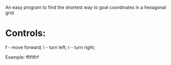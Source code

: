 An easy program to find the shortest way to goal coordinates in a hexagonal grid.

# Controls:
f - move forward;
l - turn left;
r - turn right;

Example: fflfllfrf

